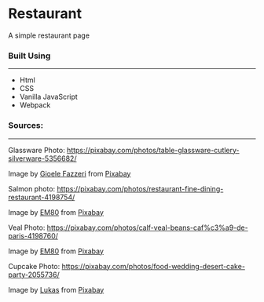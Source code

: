 # Restaurant
A simple restaurant page
<br>
### Built Using
---
- Html
- CSS
- Vanilla JavaScript
- Webpack
### Sources:
---
Glassware Photo:
https://pixabay.com/photos/table-glassware-cutlery-silverware-5356682/

Image by <a href="https://pixabay.com/users/gioelefazzeri-16466931/">Gioele Fazzeri</a> from <a href="https://pixabay.com/">Pixabay</a>

Salmon photo: https://pixabay.com/photos/restaurant-fine-dining-restaurant-4198754/


Image by <a href="https://pixabay.com/users/em80-846530/">EM80</a> from <a href="https://pixabay.com/">Pixabay</a>


Veal Photo: https://pixabay.com/photos/calf-veal-beans-caf%c3%a9-de-paris-4198760/

Image by <a href="https://pixabay.com/users/em80-846530/">EM80</a> from <a href="https://pixabay.com/">Pixabay</a>

Cupcake Photo: https://pixabay.com/photos/food-wedding-desert-cake-party-2055736/

Image by <a href="https://pixabay.com/users/goumbik-3752482/">Lukas</a> from <a href="https://pixabay.com/">Pixabay</a>
